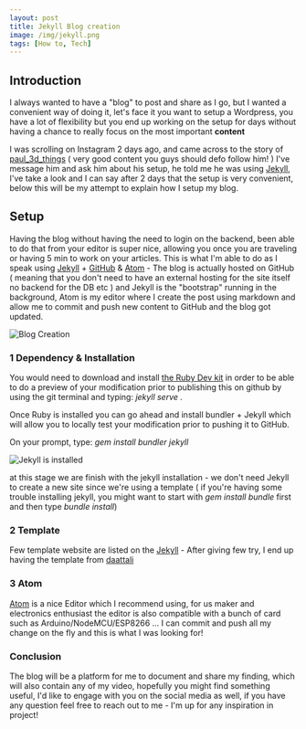 ```yaml
---
layout: post
title: Jekyll Blog creation
image: /img/jekyll.png
tags: [How to, Tech]
---
```


## Introduction

I always wanted to have a "blog" to post and share as I go, but I wanted a convenient way of doing it, let's face it you want to setup a Wordpress, you have a lot of flexibility but you end up working on the setup for days without having a chance to really focus on the most important **content**

I was scrolling on Instagram 2 days ago, and came across to the story of [paul_3d_things](https://www.instagram.com/pauls_3d_things/) ( very good content you guys should defo follow him! ) I've message him and ask him about his setup, he told me he was using [Jekyll](https://jekyllrb.com/), I've take a look and I can say after 2 days that the setup is very convenient, below this will be my attempt to explain how I setup my blog.

## Setup

Having the blog without having the need to login on the backend, been able to do that from your editor is super nice, allowing you once you are traveling or having 5 min to work on your articles. This is what I'm able to do as I speak using [Jekyll](https://jekyllrb.com/) + [GitHub](https://github.com/) & [Atom](https://atom.io/) - The blog is actually hosted on GitHub ( meaning that you don't need to have an external hosting for the site itself no backend for the DB etc ) and Jekyll is the "bootstrap" running in the background, Atom is my editor where I create the post using markdown and allow me to commit and push new content to GitHub and the blog got updated.

![Blog Creation](https://i.gyazo.com/28126c84a826e4f5d2162c6b5294cd97.png)

### 1 Dependency & Installation

You would need to download and install [the Ruby Dev kit](https://rubyinstaller.org/downloads/) in order to be able to do a preview of your modification prior to publishing this on github by using the git terminal and typing: _jekyll serve ._

Once Ruby is installed you can go ahead and install bundler + Jekyll which will allow you to locally test your modification prior to pushing it to GitHub.

On your prompt, type: _gem install bundler jekyll_

![Jekyll is installed](https://i.gyazo.com/6463b356b50ea5cc94ef65ff80dbd138.png)

at this stage we are finish with the jekyll installation - we don't need Jekyll to create a new site since we're using a template ( if you're having some trouble installing jekyll, you might want to start with _gem install bundle_ first and then type _bundle install_)

### 2 Template

Few template website are listed on the [Jekyll](https://jekyllrb.com) - After giving few try, I end up having the template from [daattali](https://github.com/daattali/beautiful-jekyll)

### 3 Atom

[Atom](https://atom.io) is a nice Editor which I recommend using, for us maker and electronics enthusiast the editor is also compatible with a bunch of card such as Arduino/NodeMCU/ESP8266 ... I can commit and push all my change on the fly and this is what I was looking for!

### Conclusion

The blog will be a platform for me to document and share my finding, which will also contain any of my video, hopefully you might find something useful, I'd like to engage with you on the social media as well, if you have any question feel free to reach out to me - I'm up for any inspiration in project!
